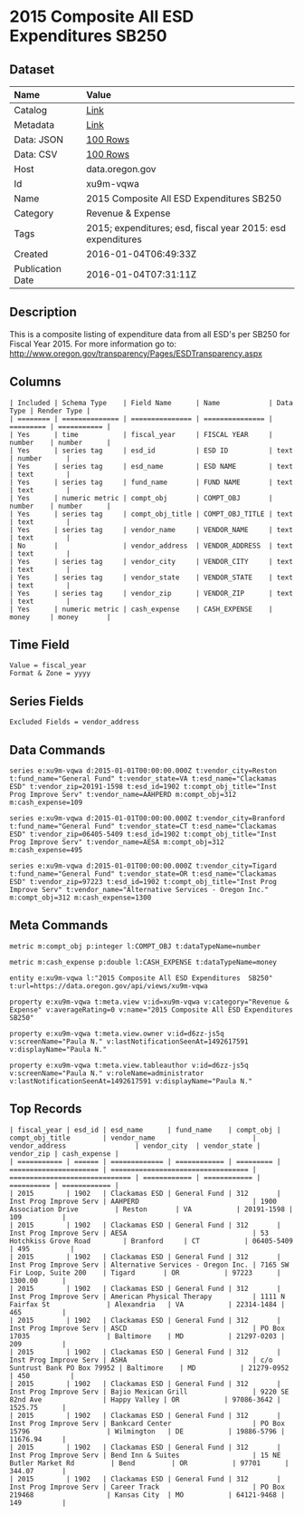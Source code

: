 # 2015 Composite All ESD Expenditures SB250

## Dataset

| Name | Value |
| :--- | :---- |
| Catalog | [Link](https://catalog.data.gov/dataset/2015-composite-all-esd-expenditures-sb250) |
| Metadata | [Link](https://data.oregon.gov/api/views/xu9m-vqwa) |
| Data: JSON | [100 Rows](https://data.oregon.gov/api/views/xu9m-vqwa/rows.json?max_rows=100) |
| Data: CSV | [100 Rows](https://data.oregon.gov/api/views/xu9m-vqwa/rows.csv?max_rows=100) |
| Host | data.oregon.gov |
| Id | xu9m-vqwa |
| Name | 2015 Composite All ESD Expenditures SB250 |
| Category | Revenue & Expense |
| Tags | 2015; expenditures; esd, fiscal year 2015: esd expenditures |
| Created | 2016-01-04T06:49:33Z |
| Publication Date | 2016-01-04T07:31:11Z |

## Description

This is a composite listing of expenditure data from all ESD's per SB250 for Fiscal Year 2015. For more information go to: http://www.oregon.gov/transparency/Pages/ESDTransparency.aspx

## Columns

```ls
| Included | Schema Type    | Field Name      | Name            | Data Type | Render Type |
| ======== | ============== | =============== | =============== | ========= | =========== |
| Yes      | time           | fiscal_year     | FISCAL YEAR     | number    | number      |
| Yes      | series tag     | esd_id          | ESD ID          | text      | number      |
| Yes      | series tag     | esd_name        | ESD NAME        | text      | text        |
| Yes      | series tag     | fund_name       | FUND NAME       | text      | text        |
| Yes      | numeric metric | compt_obj       | COMPT_OBJ       | number    | number      |
| Yes      | series tag     | compt_obj_title | COMPT_OBJ_TITLE | text      | text        |
| Yes      | series tag     | vendor_name     | VENDOR_NAME     | text      | text        |
| No       |                | vendor_address  | VENDOR_ADDRESS  | text      | text        |
| Yes      | series tag     | vendor_city     | VENDOR_CITY     | text      | text        |
| Yes      | series tag     | vendor_state    | VENDOR_STATE    | text      | text        |
| Yes      | series tag     | vendor_zip      | VENDOR_ZIP      | text      | text        |
| Yes      | numeric metric | cash_expense    | CASH_EXPENSE    | money     | money       |
```

## Time Field

```ls
Value = fiscal_year
Format & Zone = yyyy
```

## Series Fields

```ls
Excluded Fields = vendor_address
```

## Data Commands

```ls
series e:xu9m-vqwa d:2015-01-01T00:00:00.000Z t:vendor_city=Reston t:fund_name="General Fund" t:vendor_state=VA t:esd_name="Clackamas ESD" t:vendor_zip=20191-1598 t:esd_id=1902 t:compt_obj_title="Inst Prog Improve Serv" t:vendor_name=AAHPERD m:compt_obj=312 m:cash_expense=109

series e:xu9m-vqwa d:2015-01-01T00:00:00.000Z t:vendor_city=Branford t:fund_name="General Fund" t:vendor_state=CT t:esd_name="Clackamas ESD" t:vendor_zip=06405-5409 t:esd_id=1902 t:compt_obj_title="Inst Prog Improve Serv" t:vendor_name=AESA m:compt_obj=312 m:cash_expense=495

series e:xu9m-vqwa d:2015-01-01T00:00:00.000Z t:vendor_city=Tigard t:fund_name="General Fund" t:vendor_state=OR t:esd_name="Clackamas ESD" t:vendor_zip=97223 t:esd_id=1902 t:compt_obj_title="Inst Prog Improve Serv" t:vendor_name="Alternative Services - Oregon Inc." m:compt_obj=312 m:cash_expense=1300
```

## Meta Commands

```ls
metric m:compt_obj p:integer l:COMPT_OBJ t:dataTypeName=number

metric m:cash_expense p:double l:CASH_EXPENSE t:dataTypeName=money

entity e:xu9m-vqwa l:"2015 Composite All ESD Expenditures  SB250" t:url=https://data.oregon.gov/api/views/xu9m-vqwa

property e:xu9m-vqwa t:meta.view v:id=xu9m-vqwa v:category="Revenue & Expense" v:averageRating=0 v:name="2015 Composite All ESD Expenditures  SB250"

property e:xu9m-vqwa t:meta.view.owner v:id=d6zz-js5q v:screenName="Paula N." v:lastNotificationSeenAt=1492617591 v:displayName="Paula N."

property e:xu9m-vqwa t:meta.view.tableauthor v:id=d6zz-js5q v:screenName="Paula N." v:roleName=administrator v:lastNotificationSeenAt=1492617591 v:displayName="Paula N."
```

## Top Records

```ls
| fiscal_year | esd_id | esd_name      | fund_name    | compt_obj | compt_obj_title        | vendor_name                        | vendor_address                 | vendor_city  | vendor_state | vendor_zip | cash_expense | 
| =========== | ====== | ============= | ============ | ========= | ====================== | ================================== | ============================== | ============ | ============ | ========== | ============ | 
| 2015        | 1902   | Clackamas ESD | General Fund | 312       | Inst Prog Improve Serv | AAHPERD                            | 1900 Association Drive         | Reston       | VA           | 20191-1598 | 109          | 
| 2015        | 1902   | Clackamas ESD | General Fund | 312       | Inst Prog Improve Serv | AESA                               | 53 Hotchkiss Grove Road        | Branford     | CT           | 06405-5409 | 495          | 
| 2015        | 1902   | Clackamas ESD | General Fund | 312       | Inst Prog Improve Serv | Alternative Services - Oregon Inc. | 7165 SW Fir Loop, Suite 200    | Tigard       | OR           | 97223      | 1300.00      | 
| 2015        | 1902   | Clackamas ESD | General Fund | 312       | Inst Prog Improve Serv | American Physical Therapy          | 1111 N Fairfax St              | Alexandria   | VA           | 22314-1484 | 465          | 
| 2015        | 1902   | Clackamas ESD | General Fund | 312       | Inst Prog Improve Serv | ASCD                               | PO Box 17035                   | Baltimore    | MD           | 21297-0203 | 209          | 
| 2015        | 1902   | Clackamas ESD | General Fund | 312       | Inst Prog Improve Serv | ASHA                               | c/o Suntrust Bank PO Box 79952 | Baltimore    | MD           | 21279-0952 | 450          | 
| 2015        | 1902   | Clackamas ESD | General Fund | 312       | Inst Prog Improve Serv | Bajio Mexican Grill                | 9220 SE 82nd Ave               | Happy Valley | OR           | 97086-3642 | 1525.75      | 
| 2015        | 1902   | Clackamas ESD | General Fund | 312       | Inst Prog Improve Serv | Bankcard Center                    | PO Box 15796                   | Wilmington   | DE           | 19886-5796 | 11676.94     | 
| 2015        | 1902   | Clackamas ESD | General Fund | 312       | Inst Prog Improve Serv | Bend Inn & Suites                  | 15 NE Butler Market Rd         | Bend         | OR           | 97701      | 344.07       | 
| 2015        | 1902   | Clackamas ESD | General Fund | 312       | Inst Prog Improve Serv | Career Track                       | PO Box 219468                  | Kansas City  | MO           | 64121-9468 | 149          | 
```